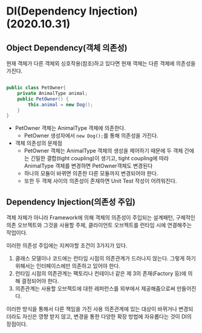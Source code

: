 # DI(Dependency Injection) (2020.10.31)

## Object Dependency(객체 의존성)
현재 객체가 다른 객체외 싱호작용(참조)하고 있다면 현재 객체는 다른 객체에 의존성을 가진다. 

```java

public class PetOwner{
    private AnimalType animal;
    public PetOwner() {
        this.animal = new Dog();
    }
}
```
- PetOwner 객체는 AnimalType 객체에 의존한다.
	- PetOwner 생성자에서 `new Dog();`를 통해 의존성을 가진다.
- 객체 의존성의 문제점
	- PetOwner 객체는 AnimalType 객체의 생성을 제어하기 때문에 두 객체 간에는 긴밀한 결합(tight coupling)이 생기고, tight coupling에 따라 AnimalType 객체를 변경하면 PetOwner객체도 변경된다
	- 하나의 모듈이 바뀌면 의존한 다른 모듈까지 변경되어야 한다.
	- 또한 두 객체 사이의 의존성이 존재하면 Unit Test 작성이 어려워진다.

## Dependency Injection(의존성 주입)
객체 자체가 아니라 Framework에 의해 객체의 의존성이 주입되는 설계패턴, 구체적인 의존 오브젝트와 그것을 사용할 주체, 클라이언트 오브젝트를 런타임 시에 연결해주는 작업이다. 

이러한 의존성 주입에는 지켜야할 조건이 3가지가 있다.

1. 클래스 모델이나 코드에는 런타임 시점의 의존관계가 드러나지 않는다. 그렇게 하기 위해서는 인터페이스에만 의존하고 있어야 한다.
2. 런타임 시점의 의존관계는 팩토리나 컨테이너 같은 제 3의 존재(Factory 등)에 의해 결정되어야 한다.
3. 의존관계는 사용할 오브젝트에 대한 레퍼런스를 외부에서 제공해줌으로써 만들어진다.

이러한 방식을 통해서 다른 책임을 가진 사용 의존관계에 있는 대상이 바뀌거나 변경되더라도 자신은 영향 받지 않고, 변경을 통한 다양한 확장 방법에 자유롭다는 것이 DI의 장점이다. 
